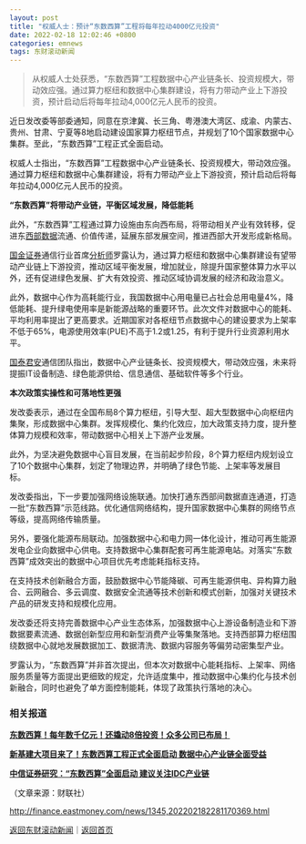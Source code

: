 ```yaml
---
layout: post
title: "权威人士：预计“东数西算”工程将每年拉动4000亿元投资"
date: 2022-02-18 12:02:46 +0800
categories: emnews
tags: 东财滚动新闻
---
```

> 从权威人士处获悉，“东数西算”工程数据中心产业链条长、投资规模大，带动效应强。通过算力枢纽和数据中心集群建设，将有力带动产业上下游投资，预计启动后将每年拉动4,000亿元人民币的投资。

<p>近日发改委等部委通知，同意在京津冀、长三角、粤港澳大湾区、成渝、内蒙古、贵州、甘肃、宁夏等8地启动建设国家算力枢纽节点，并规划了10个国家数据中心集群。至此，“东数西算”工程正式全面启动。</p><p>权威人士指出，“东数西算”工程数据中心产业链条长、投资规模大，带动效应强。通过算力枢纽和数据中心集群建设，将有力带动产业上下游投资，预计启动后将每年拉动4,000亿元人民币的投资。</p><p><strong>“东数西算”将带动产业链，平衡区域发展，降低能耗</strong></p><p>此外，“东数西算”工程通过算力设施由东向西布局，将带动相关产业有效转移，促进东<span id="stock_105.WDC"><a href="http://quote.eastmoney.com/unify/r/105.WDC" class="keytip" data-code="105,WDC">西部数据</a></span><span id="quote_105.WDC"></span>流通、价值传递，延展东部发展空间，推进西部大开发形成新格局。</p><p><span id="stock_1.600109"><a href="http://quote.eastmoney.com/unify/r/1.600109" class="keytip" data-code="1,600109">国金证券</a></span><span id="quote_1.600109"></span>通信行业首席<span id="Info.3224"><a href="http://data.eastmoney.com/invest/invest/default.html" class="infokey">分析师</a></span>罗露认为，通过算力枢纽和数据中心集群建设有望带动产业链上下游投资，推动区域平衡发展，增加就业，除提升国家整体算力水平以外，还有促进绿色发展、扩大有效投资、推动区域协调发展的经济和政治意义。</p><p>此外，数据中心作为高耗能行业，我国数据中心用电量已占社会总用电量4%，降低能耗、提升绿电使用率是新能源战略的重要环节。此次文件对数据中心的能耗、平均利用率提出了更高要求。近期国家对各枢纽节点数据中心的建设要求为上架率不低于65%，电源使用效率(PUE)不高于1.2或1.25，有利于提升行业资源利用水平。</p><p><span id="stock_1.601211"><a href="http://quote.eastmoney.com/unify/r/1.601211" class="keytip" data-code="1,601211">国泰君安</a></span><span id="quote_1.601211"></span>通信团队指出，数据中心产业链条长、投资规模大，带动效应强，未来将提振IT设备制造、绿色能源供给、信息通信、基础软件等多个行业。</p><p><strong>本次政策实操性和可落地性更强</strong></p><p>发改委表示，通过在全国布局8个算力枢纽，引导大型、超大型数据中心向枢纽内集聚，形成数据中心集群。发挥规模化、集约化效应，加大政策支持力度，提升整体算力规模和效率，带动数据中心相关上下游产业发展。</p><p>此外，为坚决避免数据中心盲目发展，在当前起步阶段，8个算力枢纽内规划设立了10个数据中心集群，划定了物理边界，并明确了绿色节能、上架率等发展目标。</p><p>发改委指出，下一步要加强网络设施联通。加快打通东西部间数据直连通道，打造一批“东数西算”示范线路。优化通信网络结构，提升国家数据中心集群的网络节点等级，提高网络传输质量。</p><p>另外，要强化能源布局联动。加强数据中心和电力网一体化设计，推动可再生能源发电企业向数据中心供电。支持数据中心集群配套可再生能源电站。对落实“东数西算”成效突出的数据中心项目优先考虑能耗指标支持。</p><p>在支持技术创新融合方面，鼓励数据中心节能降碳、可再生能源供电、异构算力融合、云网融合、多云调度、数据安全流通等技术创新和模式创新，加强对关键技术产品的研发支持和规模化应用。</p><p>发改委还将支持完善数据中心产业生态体系，加强数据中心上游设备制造业和下游数据要素流通、数据创新型应用和新型消费产业等集聚落地。支持西部算力枢纽围绕数据中心就地发展数据加工、数据清洗、数据内容服务等偏劳动密集型产业。</p><p>罗露认为，“东数西算”并非首次提出，但本次对数据中心能耗指标、上架率、网络服务质量等方面提出更细致的规定，允许适度集中，推动数据中心集约化与技术创新融合，同时也避免了单方面控制能耗，体现了政策执行落地的决心。</p><h3 class="emh3">相关报道</h3><p><a href="https://finance.eastmoney.com/a/202202172280201634.html"><strong>东数西算！每年数千亿元！还撬动8倍投资！众多公司已布局！</strong></a><strong><a href="https://finance.eastmoney.com/a/202202182280350755.html"></a></strong></p><p><strong><a href="https://finance.eastmoney.com/a/202202172280270041.html">新基建大项目来了！东数西算工程正式全面启动 数据中心产业链全面受益</a></strong></p><p><a href="https://finance.eastmoney.com/a/202202182280837022.html"><strong>中信证券研究：“东数西算”全面启动 建议关注IDC产业链</strong></a><br /></p><p class="em_media">（文章来源：财联社）</p>

<http://finance.eastmoney.com/news/1345,202202182281170369.html>

[返回东财滚动新闻](//finews.withounder.com/emnews/)｜[返回首页](//finews.withounder.com/)